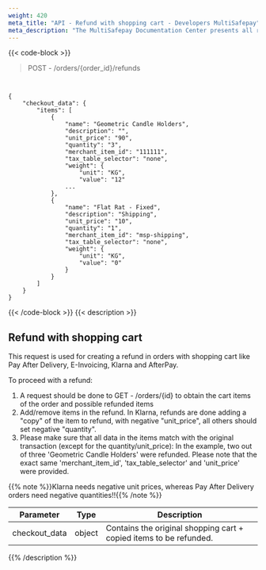 ```yaml
---
weight: 420
meta_title: "API - Refund with shopping cart - Developers MultiSafepay"
meta_description: "The MultiSafepay Documentation Center presents all relevant information about our Plugins and API. You can also find support pages for Payment Methods, Tools and General Questions as well as the contact details of our Support and Integration Teams."
---
```



{{< code-block >}}
> POST - /orders/{order_id}/refunds 

```shell


{
    "checkout_data": {
        "items": [
            {
                "name": "Geometric Candle Holders",
                "description": "",
                "unit_price": "90",
                "quantity": "3",
                "merchant_item_id": "111111",
                "tax_table_selector": "none",
                "weight": {
                    "unit": "KG",
                    "value": "12"
                ...
            },
            {
                "name": "Flat Rat - Fixed",
                "description": "Shipping",
                "unit_price": "10",
                "quantity": "1",
                "merchant_item_id": "msp-shipping",
                "tax_table_selector": "none",
                "weight": {
                    "unit": "KG",
                    "value": "0"
                }
            }
        ]
    }
}
```
{{< /code-block >}}
{{< description >}}
## Refund with shopping cart
This request is used for creating a refund in orders with shopping cart like Pay After Delivery, E-Invoicing, Klarna and AfterPay.

To proceed with a refund:

1. A request should be done to GET - /orders/{id} to obtain the cart items of the order and possible refunded items
2. Add/remove items in the refund. In Klarna, refunds are done adding a "copy" of the item to refund, with negative "unit_price", all others should set negative "quantity".
3. Please make sure that all data in the items match with the original transaction (except for the quantity/unit_price): In the example, two out of three 'Geometric Candle Holders' were refunded. Please note that the exact same 'merchant_item_id', 'tax_table_selector' and 'unit_price' were provided.

{{% note %}}Klarna needs negative unit prices, whereas Pay After Delivery orders need negative quantities!!{{% /note %}}

| Parameter                    | Type     | Description                                                                                |
|------------------------------|----------|--------------------------------------------------------------------------------------------|
| checkout_data                  | object | Contains the original shopping cart + copied items to be refunded. |
{{% /description %}}